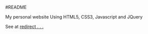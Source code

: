 #README

My personal website
Using HTML5, CSS3, Javascript and JQuery

See at [redirect . . .](https://mohammedwazier.github.io)
